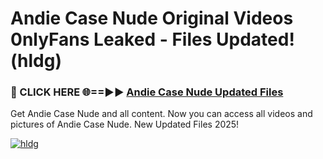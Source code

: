 # Andie Case Nude Original Videos 0nlyFans Leaked - Files Updated! (hldg)

<h3>🔴 CLICK HERE 🌐==►► <a href="https://tinyurl.com/5h6xmrr3" rel="nofollow">Andie Case Nude Updated Files</a></h3>

Get Andie Case Nude and all content. Now you can access all videos and pictures of Andie Case Nude. New Updated Files 2025!

[![hldg](https://i.imgur.com/KVD873Z.gif)](https://tinyurl.com/5h6xmrr3)
